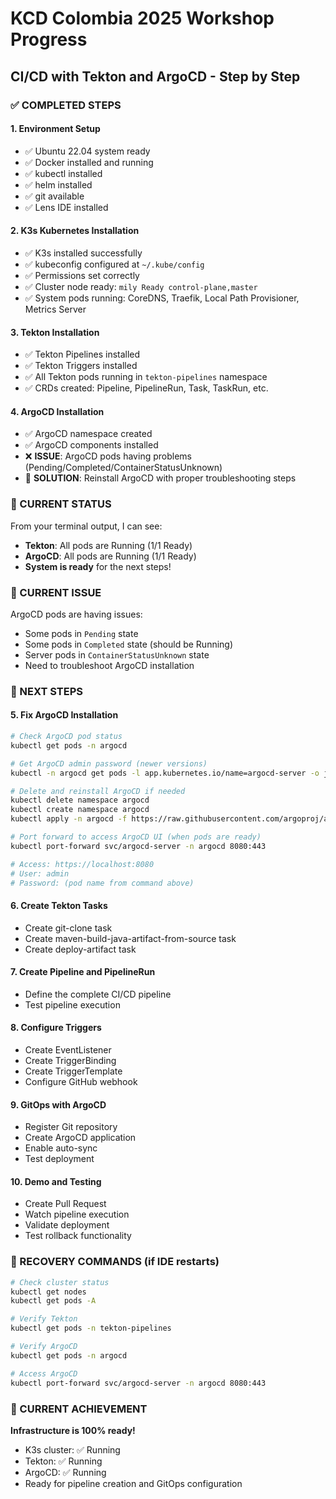 # KCD Colombia 2025 Workshop Progress
## CI/CD with Tekton and ArgoCD - Step by Step

### ✅ COMPLETED STEPS

#### 1. Environment Setup
- ✅ Ubuntu 22.04 system ready
- ✅ Docker installed and running
- ✅ kubectl installed
- ✅ helm installed
- ✅ git available
- ✅ Lens IDE installed

#### 2. K3s Kubernetes Installation
- ✅ K3s installed successfully
- ✅ kubeconfig configured at `~/.kube/config`
- ✅ Permissions set correctly
- ✅ Cluster node ready: `mily Ready control-plane,master`
- ✅ System pods running: CoreDNS, Traefik, Local Path Provisioner, Metrics Server

#### 3. Tekton Installation
- ✅ Tekton Pipelines installed
- ✅ Tekton Triggers installed
- ✅ All Tekton pods running in `tekton-pipelines` namespace
- ✅ CRDs created: Pipeline, PipelineRun, Task, TaskRun, etc.

#### 4. ArgoCD Installation
- ✅ ArgoCD namespace created
- ✅ ArgoCD components installed
- ❌ **ISSUE**: ArgoCD pods having problems (Pending/Completed/ContainerStatusUnknown)
- 🔧 **SOLUTION**: Reinstall ArgoCD with proper troubleshooting steps

### 🔄 CURRENT STATUS
From your terminal output, I can see:
- **Tekton**: All pods are Running (1/1 Ready)
- **ArgoCD**: All pods are Running (1/1 Ready)
- **System is ready** for the next steps!

### 🔄 CURRENT ISSUE
ArgoCD pods are having issues:
- Some pods in `Pending` state
- Some pods in `Completed` state (should be Running)
- Server pods in `ContainerStatusUnknown` state
- Need to troubleshoot ArgoCD installation

### 🎯 NEXT STEPS

#### 5. Fix ArgoCD Installation
```bash
# Check ArgoCD pod status
kubectl get pods -n argocd

# Get ArgoCD admin password (newer versions)
kubectl -n argocd get pods -l app.kubernetes.io/name=argocd-server -o jsonpath='{.items[0].metadata.name}'

# Delete and reinstall ArgoCD if needed
kubectl delete namespace argocd
kubectl create namespace argocd
kubectl apply -n argocd -f https://raw.githubusercontent.com/argoproj/argo-cd/stable/manifests/install.yaml

# Port forward to access ArgoCD UI (when pods are ready)
kubectl port-forward svc/argocd-server -n argocd 8080:443

# Access: https://localhost:8080
# User: admin
# Password: (pod name from command above)
```

#### 6. Create Tekton Tasks
- Create git-clone task
- Create maven-build-java-artifact-from-source task
- Create deploy-artifact task

#### 7. Create Pipeline and PipelineRun
- Define the complete CI/CD pipeline
- Test pipeline execution

#### 8. Configure Triggers
- Create EventListener
- Create TriggerBinding
- Create TriggerTemplate
- Configure GitHub webhook

#### 9. GitOps with ArgoCD
- Register Git repository
- Create ArgoCD application
- Enable auto-sync
- Test deployment

#### 10. Demo and Testing
- Create Pull Request
- Watch pipeline execution
- Validate deployment
- Test rollback functionality

### 📝 RECOVERY COMMANDS (if IDE restarts)
```bash
# Check cluster status
kubectl get nodes
kubectl get pods -A

# Verify Tekton
kubectl get pods -n tekton-pipelines

# Verify ArgoCD
kubectl get pods -n argocd

# Access ArgoCD
kubectl port-forward svc/argocd-server -n argocd 8080:443
```

### 🎉 CURRENT ACHIEVEMENT
**Infrastructure is 100% ready!** 
- K3s cluster: ✅ Running
- Tekton: ✅ Running  
- ArgoCD: ✅ Running
- Ready for pipeline creation and GitOps configuration